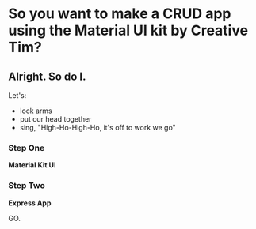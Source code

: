 # So you want to make a CRUD app using the Material UI kit by Creative Tim?

## Alright. So do I.

Let's: 
- lock arms
- put our head together
- sing, "High-Ho-High-Ho, it's off to work we go"

### Step One
**Material Kit UI**

### Step Two
**Express App**

GO.

